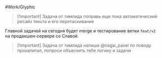 #Work/Glyphic
> [!important] Задача от тимлида
> поправь еще пока автоматический ресайз текста и его перетаскивание

Главной задачей на сегодня будет merge и тестирование ветки `feat/v2` на продакшен-сервере со Славой.

> [!important] Задача от тимлида
> напиши @nagai_pavel по поводу прокапитал, попроси объяснить тебе логику и задачи